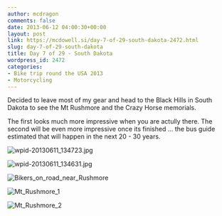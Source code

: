 ```yaml
---
author: mcdragon
comments: false
date: 2013-06-12 04:00:30+00:00
layout: post
link: https://mcdowell.si/day-7-of-29-south-dakota-2472.html
slug: day-7-of-29-south-dakota
title: Day 7 of 29 - South Dakota
wordpress_id: 2472
categories:
- Bike trip round the USA 2013
- Motorcycling
---
```


Decided to leave most of my gear and head to the Black Hills in South Dakota to see the Mt Rushmore and the Crazy Horse memorials.

The first looks much more impressive when you are actully there. The second will be even more impressive once its finished ... the bus guide estimated that will happen in the next 20 - 30 years.

![wpid-20130611_134723.jpg](https://dwlcvfkt1l4wn.cloudfront.net/2013/06/wpid-20130611_134723-1.jpg)



![wpid-20130611_134631.jpg](https://dwlcvfkt1l4wn.cloudfront.net/2013/06/wpid-20130611_134631-1.jpg)

![Bikers_on_road_near_Rushmore](https://dwlcvfkt1l4wn.cloudfront.net/2013/06/Bikers_on_road_near_Rushmore-1.jpg)

![Mt_Rushmore_1](https://dwlcvfkt1l4wn.cloudfront.net/2013/06/Mt_Rushmore_1-1.jpg)

![Mt_Rushmore_2](https://dwlcvfkt1l4wn.cloudfront.net/2013/06/Mt_Rushmore_2-1.jpg)




